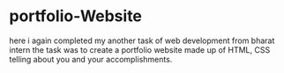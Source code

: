 # portfolio-Website
here i again completed my another task of web development from bharat intern the task was to create a portfolio website made up of HTML, CSS telling about you and your accomplishments.
